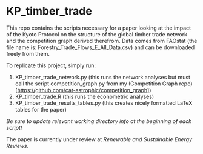 # KP_timber_trade

This repo contains the scripts necessary for a paper looking at the impact of the Kyoto Protocol on the structure of the global timber trade network and the competition graph derived therefrom. Data comes from FAOstat (the file name is: Forestry_Trade_Flows_E_All_Data.csv) and can be downloaded freely from them.

To replicate this project, simply run:

1. KP_timber_trade_network.py (this runs the network analyses but must call the script competition_graph.py from my (Competition Graph repo)[https://github.com/cat-astrophic/competition_graph])
2. KP_timber_trade.R (this runs the econometric analyses)
3. KP_timber_trade_results_tables.py (this creates nicely formatted LaTeX tables for the paper)

*Be sure to update relevant working directory info at the beginning of each script!*

The paper is currently under review at *Renewable and Sustainable Energy Reviews*.
